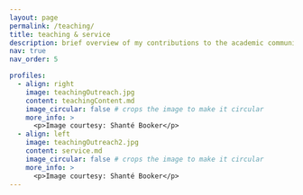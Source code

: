 ```yaml
---
layout: page
permalink: /teaching/
title: teaching & service
description: brief overview of my contributions to the academic community.
nav: true
nav_order: 5

profiles:
  - align: right
    image: teachingOutreach.jpg
    content: teachingContent.md
    image_circular: false # crops the image to make it circular
    more_info: >
      <p>Image courtesy: Shanté Booker</p>
  - align: left
    image: teachingOutreach2.jpg
    content: service.md
    image_circular: false # crops the image to make it circular
    more_info: >
      <p>Image courtesy: Shanté Booker</p>
---
```


